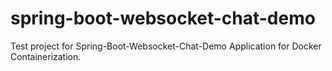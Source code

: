 # spring-boot-websocket-chat-demo
Test project for Spring-Boot-Websocket-Chat-Demo Application for Docker Containerization. 
